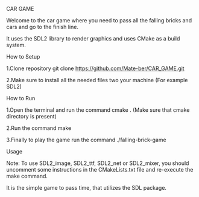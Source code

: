 CAR GAME 

Welcome to the car game where you need to pass all the falling bricks and cars and go to the finish line.

It uses the SDL2 library to render graphics and uses CMake as a build system.

How to Setup

1.Clone repository git clone https://github.com/Mate-ber/CAR_GAME.git

2.Make sure to install all the needed files two your machine (For example SDL2)

How to Run

1.Open the terminal and run the command cmake . (Make sure that cmake directory is present)

2.Run the command make

3.Finally to play the game run the command ./falling-brick-game

Usage

Note: To use SDL2_image, SDL2_ttf, SDL2_net or SDL2_mixer, you should uncomment some instructions in the CMakeLists.txt file and re-execute the make command.

It is the simple game to pass time, that utilizes the SDL package. 
